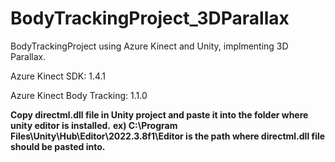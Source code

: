 # BodyTrackingProject_3DParallax
BodyTrackingProject using Azure Kinect and Unity, implmenting 3D Parallax.

Azure Kinect SDK: 1.4.1

Azure Kinect Body Tracking: 1.1.0

**Copy directml.dll file in Unity project and paste it into the folder where unity editor is installed.**
**ex) C:\Program Files\Unity\Hub\Editor\2022.3.8f1\Editor is the path where directml.dll file should be pasted into.**
